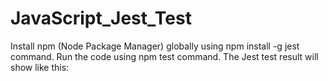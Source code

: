 # JavaScript_Jest_Test

Install npm (Node Package Manager) globally using npm install -g jest command.
Run the code using npm test command.
The Jest test result will show like this:
